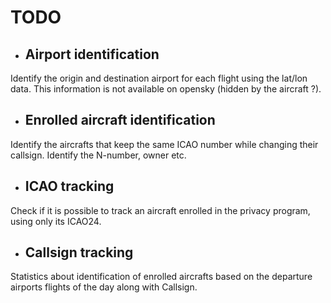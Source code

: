 # TODO

- ## Airport identification

Identify the origin and destination airport for each flight using the lat/lon data. This information is not available on opensky (hidden by the aircraft ?).


- ## Enrolled aircraft identification

Identify the aircrafts that keep the same ICAO number while changing their callsign. Identify the N-number, owner etc.

- ## ICAO tracking

Check if it is possible to track an aircraft enrolled in the privacy program, using only its ICAO24.

- ## Callsign tracking

Statistics about identification of enrolled aircrafts based on the departure airports flights of the day along with Callsign.